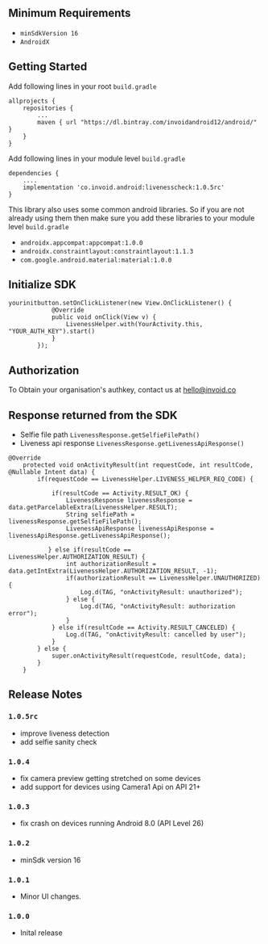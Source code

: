 ## Minimum Requirements
- `minSdkVersion 16` 
- `AndroidX`

## Getting Started

Add following lines in your root ```build.gradle```
```
allprojects {
    repositories {
        ...
        maven { url "https://dl.bintray.com/invoidandroid12/android/" }
    }
}

```

Add following lines in your module level ```build.gradle```
```
dependencies {
    ....
    implementation 'co.invoid.android:livenesscheck:1.0.5rc'
}

```

This library also uses some common android libraries. So if you are not already using them then make sure you add these libraries to your module level `build.gradle`
- `androidx.appcompat:appcompat:1.0.0`
- `androidx.constraintlayout:constraintlayout:1.1.3`
- `com.google.android.material:material:1.0.0`

## Initialize SDK

```
yourinitbutton.setOnClickListener(new View.OnClickListener() {
            @Override
            public void onClick(View v) {
                LivenessHelper.with(YourActivity.this, "YOUR_AUTH_KEY").start()
            }
        });
```

## Authorization 
To Obtain your organisation's authkey, contact us at hello@invoid.co


## Response returned from the SDK
- Selfie file path ```LivenessResponse.getSelfieFilePath()```
- Liveness api response ```LivenessResponse.getLivenessApiResponse()```

```
@Override
    protected void onActivityResult(int requestCode, int resultCode, @Nullable Intent data) {
        if(requestCode == LivenessHelper.LIVENESS_HELPER_REQ_CODE) {
        
            if(resultCode == Activity.RESULT_OK) {
                LivenessResponse livenessResponse = data.getParcelableExtra(LivenessHelper.RESULT);
                String selfiePath = livenessResponse.getSelfieFilePath();
                LivenessApiResponse livenessApiResponse = livenessApiResponse.getLivenessApiResponse();
                
           } else if(resultCode == LivenessHelper.AUTHORIZATION_RESULT) {
                int authorizationResult = data.getIntExtra(LivenessHelper.AUTHORIZATION_RESULT, -1);
                if(authorizationResult == LivenessHelper.UNAUTHORIZED) {
                    Log.d(TAG, "onActivityResult: unauthorized");
                } else {
                    Log.d(TAG, "onActivityResult: authorization error");
                }
            } else if(resultCode == Activity.RESULT_CANCELED) {
                Log.d(TAG, "onActivityResult: cancelled by user");
            }
        } else {
            super.onActivityResult(requestCode, resultCode, data);
        }
    }
```

## Release Notes

### `1.0.5rc`
- improve liveness detection
- add selfie sanity check

### `1.0.4`
- fix camera preview getting stretched on some devices
- add support for devices using Camera1 Api on API 21+

### `1.0.3`
- fix crash on devices running Android 8.0 (API Level 26)

### `1.0.2`
- minSdk version 16

### `1.0.1`
- Minor UI changes.

### `1.0.0`
- Inital release
